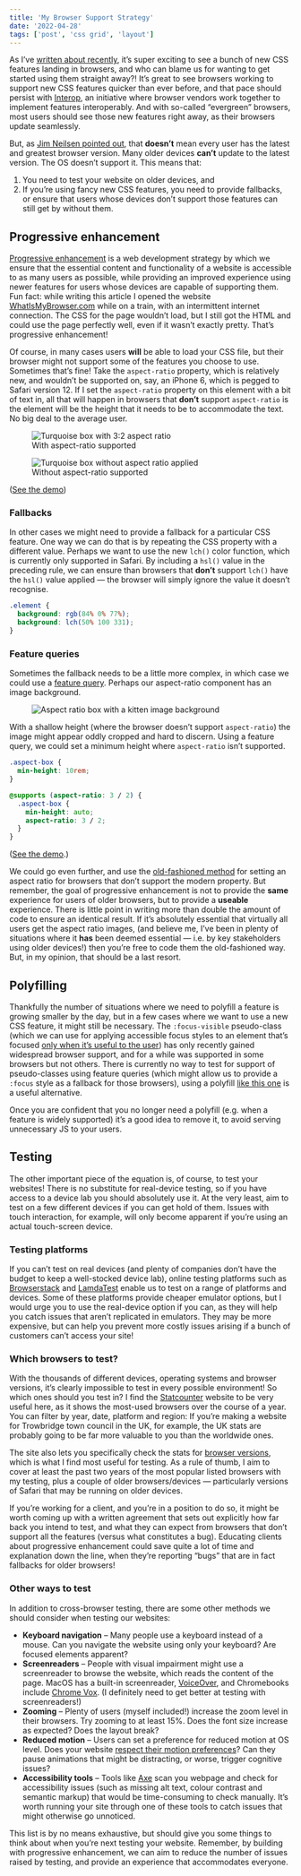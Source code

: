 ```yaml
---
title: 'My Browser Support Strategy'
date: '2022-04-28'
tags: ['post', 'css grid', 'layout']
---
```


As I’ve [written about recently](/exciting-times-for-browsers-and-css/), it’s super exciting to see a bunch of new CSS features landing in browsers, and who can blame us for wanting to get started using them straight away?! It’s great to see browsers working to support new CSS features quicker than ever before, and that pace should persist with [Interop](https://webkit.org/blog/12288/working-together-on-interop-2022/), an initiative where browser vendors work together to implement features interoperably. And with so-called “evergreen” browsers, most users should see those new features right away, as their browsers update seamlessly.

But, as [Jim Neilsen pointed out](https://blog.jim-nielsen.com/2022/a-web-for-all/), that **doesn’t** mean every user has the latest and greatest browser version. Many older devices **can’t** update to the latest version. The OS doesn’t support it. This means that:

1. You need to test your website on older devices, and
2. If you’re using fancy new CSS features, you need to provide fallbacks, or ensure that users whose devices don’t support those features can still get by without them.

## Progressive enhancement

[Progressive enhancement](https://developer.mozilla.org/en-US/docs/Glossary/Progressive_Enhancement) is a web development strategy by which we ensure that the essential content and functionality of a website is accessible to as many users as possible, while providing an improved experience using newer features for users whose devices are capable of supporting them. Fun fact: while writing this article I opened the website [WhatIsMyBrowser.com](https://www.whatismybrowser.com/guides/the-latest-version/safari) while on a train, with an intermittent internet connection. The CSS for the page wouldn’t load, but I still got the HTML and could use the page perfectly well, even if it wasn’t exactly pretty. That’s progressive enhancement!

Of course, in many cases users **will** be able to load your CSS file, but their browser might not support some of the features you choose to use. Sometimes that’s fine! Take the `aspect-ratio` property, which is relatively new, and wouldn’t be supported on, say, an iPhone 6, which is pegged to Safari version 12. If I set the `aspect-ratio` property on this element with a bit of text in, all that will happen in browsers that **don’t** support `aspect-ratio` is the element will be the height that it needs to be to accommodate the text. No big deal to the average user.

<figure>
  <img src="/my-browser-support-strategy-01.jpg" alt="Turquoise box with 3:2 aspect ratio">
  <figcaption>With aspect-ratio supported</figcaption>
</figure>

<figure>
  <img src="/my-browser-support-strategy-02.jpg" alt="Turquoise box without aspect ratio applied">
  <figcaption>Without aspect-ratio supported</figcaption>
</figure>

([See the demo](https://codepen.io/michellebarker/pen/GRyVyZq))

### Fallbacks

In other cases we might need to provide a fallback for a particular CSS feature. One way we can do that is by repeating the CSS property with a different value. Perhaps we want to use the new `lch()` color function, which is currently only supported in Safari. By including a `hsl()` value in the preceding rule, we can ensure than browsers that **don’t** support `lch()` have the `hsl()` value applied — the browser will simply ignore the value it doesn’t recognise.

```css
.element {
  background: rgb(84% 0% 77%);
  background: lch(50% 100 331);
}
```

### Feature queries

Sometimes the fallback needs to be a little more complex, in which case we could use a [feature query](https://developer.mozilla.org/en-US/docs/Web/CSS/CSS_Conditional_Rules/Using_Feature_Queries). Perhaps our aspect-ratio component has an image background.

<figure>
  <img src="/my-browser-support-strategy-03.jpg" alt="Aspect ratio box with a kitten image background">
</figure>

With a shallow height (where the browser doesn’t support `aspect-ratio`) the image might appear oddly cropped and hard to discern. Using a feature query, we could set a minimum height where `aspect-ratio` isn’t supported.

```css
.aspect-box {
  min-height: 10rem;
}

@supports (aspect-ratio: 3 / 2) {
  .aspect-box {
    min-height: auto;
    aspect-ratio: 3 / 2;
  }
}
```

([See the demo](https://codepen.io/michellebarker/pen/XWVvVpO).)

We could go even further, and use the [old-fashioned method](https://css-tricks.com/aspect-ratio-boxes/) for setting an aspect ratio for browsers that don’t support the modern property. But remember, the goal of progressive enhancement is not to provide the **same** experience for users of older browsers, but to provide a **useable** experience. There is little point in writing more than double the amount of code to ensure an identical result. If it’s absolutely essential that virtually all users get the aspect ratio images, (and believe me, I’ve been in plenty of situations where it **has** been deemed essential — i.e. by key stakeholders using older devices!) then you’re free to code them the old-fashioned way. But, in my opinion, that should be a last resort.

## Polyfilling

Thankfully the number of situations where we need to polyfill a feature is growing smaller by the day, but in a few cases where we want to use a new CSS feature, it might still be necessary. The `:focus-visible` pseudo-class (which we can use for applying accessible focus styles to an element that’s focused [only when it’s useful to the user](https://drafts.csswg.org/selectors-4/#the-focus-visible-pseudo)) has only recently gained widespread browser support, and for a while was supported in some browsers but not others. There is currently no way to test for support of pseudo-classes using feature queries (which might allow us to provide a `:focus` style as a fallback for those browsers), using a polyfill [like this one](https://github.com/WICG/focus-visible) is a useful alternative.

Once you are confident that you no longer need a polyfill (e.g. when a feature is widely supported) it’s a good idea to remove it, to avoid serving unnecessary JS to your users.

## Testing

The other important piece of the equation is, of course, to test your websites! There is no substitute for real-device testing, so if you have access to a device lab you should absolutely use it. At the very least, aim to test on a few different devices if you can get hold of them. Issues with touch interaction, for example, will only become apparent if you’re using an actual touch-screen device.

### Testing platforms

If you can’t test on real devices (and plenty of companies don’t have the budget to keep a well-stocked device lab), online testing platforms such as [Browserstack](https://www.browserstack.com/) and [LamdaTest](https://www.lambdatest.com/) enable us to test on a range of platforms and devices. Some of these platforms provide cheaper emulator options, but I would urge you to use the real-device option if you can, as they will help you catch issues that aren’t replicated in emulators. They may be more expensive, but can help you prevent more costly issues arising if a bunch of customers can’t access your site!

### Which browsers to test?

With the thousands of different devices, operating systems and browser versions, it’s clearly impossible to test in every possible environment! So which ones should you test in? I find the [Statcounter](https://gs.statcounter.com/browser-market-share) website to be very useful here, as it shows the most-used browsers over the course of a year. You can filter by year, date, platform and region: If you’re making a website for Trowbridge town council in the UK, for example, the UK stats are probably going to be far more valuable to you than the worldwide ones.

The site also lets you specifically check the stats for [browser versions](https://gs.statcounter.com/browser-version-market-share), which is what I find most useful for testing. As a rule of thumb, I aim to cover at least the past two years of the most popular listed browsers with my testing, plus a couple of older browsers/devices — particularly versions of Safari that may be running on older devices.

If you’re working for a client, and you’re in a position to do so, it might be worth coming up with a written agreement that sets out explicitly how far back you intend to test, and what they can expect from browsers that don’t support all the features (versus what constitutes a bug). Educating clients about progressive enhancement could save quite a lot of time and explanation down the line, when they’re reporting “bugs” that are in fact fallbacks for older browsers!

### Other ways to test

In addition to cross-browser testing, there are some other methods we should consider when testing our websites:

- **Keyboard navigation** – Many people use a keyboard instead of a mouse. Can you navigate the website using only your keyboard? Are focused elements apparent?
- **Screenreaders** – People with visual impairment might use a screenreader to browse the website, which reads the content of the page. MacOS has a built-in screenreader, [VoiceOver](https://www.apple.com/voiceover/info/guide/_1121.html), and Chromebooks include [Chrome Vox](https://support.google.com/accessibility/answer/7031755?hl=en). (I definitely need to get better at testing with screenreaders!)
- **Zooming** – Plenty of users (myself included!) increase the zoom level in their browsers. Try zooming to at least 15%. Does the font size increase as expected? Does the layout break?
- **Reduced motion** – Users can set a preference for reduced motion at OS level. Does your website [respect their motion preferences](https://www.smashingmagazine.com/2021/10/respecting-users-motion-preferences/)? Can they pause animations that might be distracting, or worse, trigger cognitive issues?
- **Accessibility tools** – Tools like [Axe](https://www.deque.com/axe/) scan you webpage and check for accessibility issues (such as missing alt text, colour contrast and semantic markup) that would be time-consuming to check manually. It’s worth running your site through one of these tools to catch issues that might otherwise go unnoticed.

This list is by no means exhaustive, but should give you some things to think about when you’re next testing your website. Remember, by building with progressive enhancement, we can aim to reduce the number of issues raised by testing, and provide an experience that accommodates everyone.
